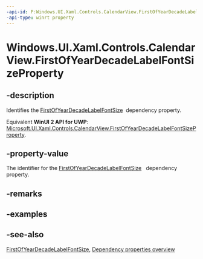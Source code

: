 ```yaml
---
-api-id: P:Windows.UI.Xaml.Controls.CalendarView.FirstOfYearDecadeLabelFontSizeProperty
-api-type: winrt property
---
```


<!-- Property syntax
public Windows.UI.Xaml.DependencyProperty FirstOfYearDecadeLabelFontSizeProperty { get; }
-->

# Windows.UI.Xaml.Controls.CalendarView.FirstOfYearDecadeLabelFontSizeProperty

## -description
Identifies the [FirstOfYearDecadeLabelFontSize](calendarview_firstofyeardecadelabelfontsize.md)  dependency property.

Equivalent **WinUI 2 API for UWP**: [Microsoft.UI.Xaml.Controls.CalendarView.FirstOfYearDecadeLabelFontSizeProperty](/windows/winui/api/microsoft.ui.xaml.controls.calendarview.firstofyeardecadelabelfontsizeproperty).

## -property-value
The identifier for the [FirstOfYearDecadeLabelFontSize](calendarview_firstofyeardecadelabelfontsize.md)   dependency property.

## -remarks

## -examples

## -see-also
[FirstOfYearDecadeLabelFontSize](calendarview_firstofyeardecadelabelfontsize.md), [Dependency properties overview](/windows/uwp/xaml-platform/dependency-properties-overview)
